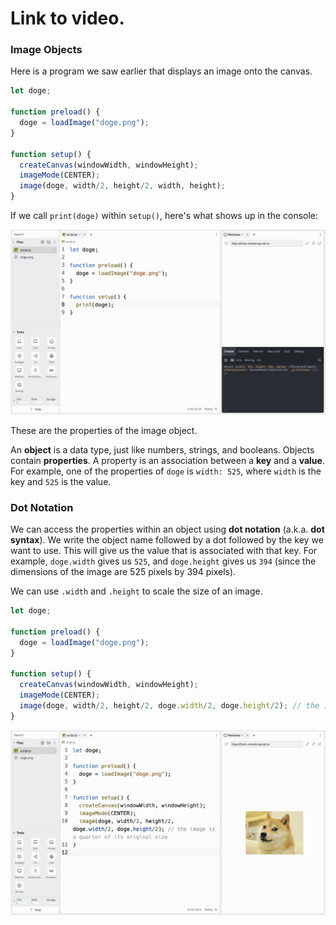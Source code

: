 # Link to video.

### Image Objects

Here is a program we saw earlier that displays an image onto the canvas.

```js
let doge;

function preload() {
  doge = loadImage("doge.png");
}

function setup() {
  createCanvas(windowWidth, windowHeight);
  imageMode(CENTER);
  image(doge, width/2, height/2, width, height);
}
```

If we call `print(doge)` within `setup()`, here's what shows up in the console:

![](../../Images/Doge_Print.png)

These are the properties of the image object.

An **object** is a data type, just like numbers, strings, and booleans. Objects contain **properties**. A property is an association between a **key** and a **value**. For example, one of the properties of `doge` is `width: 525`, where `width` is the key and `525` is the value.

### Dot Notation

We can access the properties within an object using **dot notation** (a.k.a. **dot syntax**). We write the object name followed by a dot followed by the key we want to use. This will give us the value that is associated with that key. For example, `doge.width` gives us `525`, and `doge.height` gives us `394` (since the dimensions of the image are 525 pixels by 394 pixels).

We can use `.width` and `.height` to scale the size of an image.

```js
let doge;

function preload() {
  doge = loadImage("doge.png");
}

function setup() {
  createCanvas(windowWidth, windowHeight);
  imageMode(CENTER);
  image(doge, width/2, height/2, doge.width/2, doge.height/2); // the image is a quarter of its original size
}
```

![](../../Images/Doge_Resize.png)

